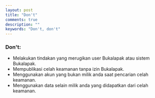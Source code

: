 ```yaml
---
layout: post
title: "Don't"
comments: true
description: ""
keywords: "Don't, don't"
---
```


### Don't:

- Melakukan tindakan yang merugikan user Bukalapak atau sistem Bukalapak.
- Mempublikasi celah keamanan tanpa izin Bukalapak.
- Menggunakan akun yang bukan milik anda saat pencarian celah keamanan.
- Menggunakan data selain milik anda yang didapatkan dari celah keamanan.

